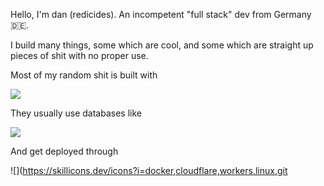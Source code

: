 Hello, I'm dan (redicides). An incompetent "full stack" dev from Germany 🇩🇪. 

I build many things, some which are cool, and some which are straight up pieces of shit with no proper use.

Most of my random shit is built with

![](https://skillicons.dev/icons?i=nodejs,bun,npm,js,ts,go,html,css,tailwind,nextjs,react,svelte,graphql,sentry,prisma)

They usually use databases like

![](https://skillicons.dev/icons?i=postgres,mongodb,mysql,sqlite,redis)

And get deployed through

![](https://skillicons.dev/icons?i=docker,cloudflare,workers,linux,git